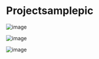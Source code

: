 # Projectsamplepic

![image](https://github.com/CoderFauzan/Projectsamplepic/assets/90621630/4b1fe640-eb64-4487-9a42-71bba266da69)

![image](https://github.com/CoderFauzan/Projectsamplepic/assets/90621630/298f395d-6a50-4ea6-9108-095749daedf8)

![image](https://github.com/CoderFauzan/Projectsamplepic/assets/90621630/7e51da88-c003-4e50-bde7-e52b9b45509d)

